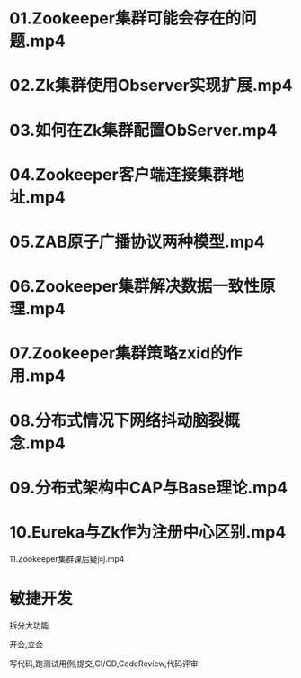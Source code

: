 

# 01.Zookeeper集群可能会存在的问题.mp4



# 02.Zk集群使用Observer实现扩展.mp4



# 03.如何在Zk集群配置ObServer.mp4



# 04.Zookeeper客户端连接集群地址.mp4



# 05.ZAB原子广播协议两种模型.mp4



# 06.Zookeeper集群解决数据一致性原理.mp4



# 07.Zookeeper集群策略zxid的作用.mp4



# 08.分布式情况下网络抖动脑裂概念.mp4



# 09.分布式架构中CAP与Base理论.mp4



# 10.Eureka与Zk作为注册中心区别.mp4



11.Zookeeper集群课后疑问.mp4





# 敏捷开发



拆分大功能

开会,立会

写代码,跑测试用例,提交,CI/CD,CodeReview,代码评审





